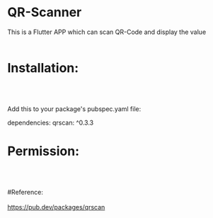 # QR-Scanner

This is a Flutter APP which can scan QR-Code and display the value
<br></br>

# Installation:
<br></br>
<p>Add this to your package's pubspec.yaml file:</p>
dependencies:
 qrscan: ^0.3.3
 
 # Permission:
 <br></br>
 <uses-permission android:name="android.permission.CAMERA" />
 <uses-permission android:name="android.permission.WRITE_EXTERNAL_STORAGE"/>
 <uses-permission android:name="android.permission.READ_EXTERNAL_STORAGE"/>

#Reference:
<br></br>
https://pub.dev/packages/qrscan
